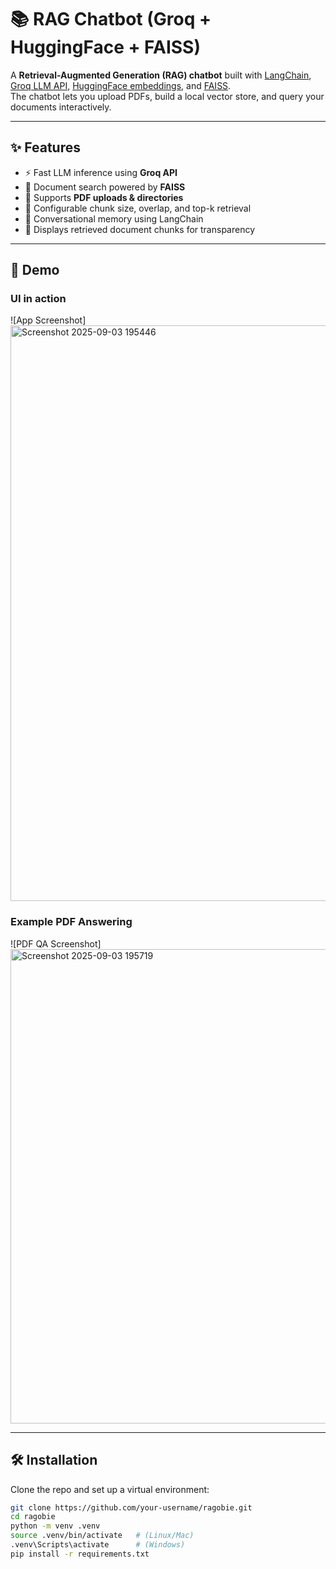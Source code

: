 # 📚 RAG Chatbot (Groq + HuggingFace + FAISS)

A **Retrieval-Augmented Generation (RAG) chatbot** built with [LangChain](https://www.langchain.com/), [Groq LLM API](https://groq.com/), [HuggingFace embeddings](https://huggingface.co/sentence-transformers), and [FAISS](https://github.com/facebookresearch/faiss).  
The chatbot lets you upload PDFs, build a local vector store, and query your documents interactively.

---

## ✨ Features
- ⚡ Fast LLM inference using **Groq API**  
- 🔎 Document search powered by **FAISS**  
- 📑 Supports **PDF uploads & directories**  
- 🧩 Configurable chunk size, overlap, and top-k retrieval  
- 💬 Conversational memory using LangChain  
- 📖 Displays retrieved document chunks for transparency  

---

## 📸 Demo

### UI in action
![App Screenshot]
<img width="1919" height="921" alt="Screenshot 2025-09-03 195446" src="https://github.com/user-attachments/assets/14da754e-a0e6-4b51-ab76-db124fe1d5d7" />

### Example PDF Answering
![PDF QA Screenshot]
<img width="738" height="759" alt="Screenshot 2025-09-03 195719" src="https://github.com/user-attachments/assets/17adca8b-252b-40a7-ab07-f2e3a247fa7f" />

---

## 🛠️ Installation

Clone the repo and set up a virtual environment:

```bash
git clone https://github.com/your-username/ragobie.git
cd ragobie
python -m venv .venv
source .venv/bin/activate   # (Linux/Mac)
.venv\Scripts\activate      # (Windows)
pip install -r requirements.txt
